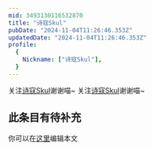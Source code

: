 ```yaml
---
mid: 3493130116532870
title: "诗寇Skul"
pubDate: "2024-11-04T11:26:46.353Z"
updatedDate: "2024-11-04T11:26:46.353Z"
profile:
  {
    Nickname: ["诗寇Skul"],
  }
---
```


关注[诗寇Skul](https://space.bilibili.com/3493130116532870)谢谢喵~ 关注[诗寇Skul](https://space.bilibili.com/3493130116532870)谢谢喵~

## 此条目有待补充
你可以在[这里](https://github.com/Yuhanawa/VTuber.ICU-Content/edit/master/v/诗寇Skul/index.md)编辑本文
